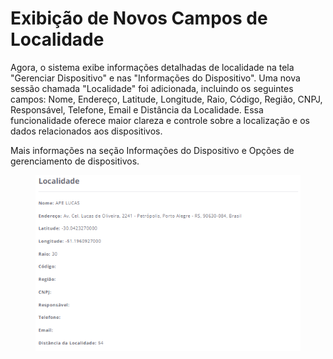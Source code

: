# Exibição de Novos Campos de Localidade

Agora, o sistema exibe informações detalhadas de localidade na tela "Gerenciar Dispositivo" e nas "Informações do Dispositivo". Uma nova sessão chamada "Localidade" foi adicionada, incluindo os seguintes campos: Nome, Endereço, Latitude, Longitude, Raio, Código, Região, CNPJ, Responsável, Telefone, Email e Distância da Localidade. Essa funcionalidade oferece maior clareza e controle sobre a localização e os dados relacionados aos dispositivos.

Mais informações na seção Informações do Dispositivo e Opções de gerenciamento de dispositivos.

<figure><img src="../../../.gitbook/assets/image (315).png" alt=""><figcaption></figcaption></figure>


